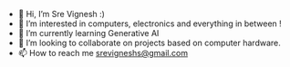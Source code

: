 - 👋 Hi, I’m Sre Vignesh :)
- 👀 I’m interested in computers, electronics and everything in between !
- 🌱 I’m currently learning Generative AI
- 💞️ I’m looking to collaborate on projects based on computer hardware.
- 📫 How to reach me srevigneshs@gmail.com

<!---
srev98/srev98 is a ✨ special ✨ repository because its `README.md` (this file) appears on your GitHub profile.
You can click the Preview link to take a look at your changes.
--->
